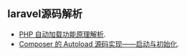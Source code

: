 ## laravel源码解析

- [PHP 自动加载功能原理解析](https://laravel-china.org/articles/4681/analysis-of-the-principle-of-php-automatic-loading-function).
- [Composer 的 Autoload 源码实现——启动与初始化](https://laravel-china.org/articles/4682/composers-autoload-source-implementation-startup-and-initialization).
